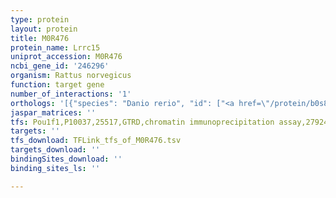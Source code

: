 ```yaml
---
type: protein
layout: protein
title: M0R476
protein_name: Lrrc15
uniprot_accession: M0R476
ncbi_gene_id: '246296'
organism: Rattus norvegicus
function: target gene
number_of_interactions: '1'
orthologs: '[{"species": "Danio rerio", "id": ["<a href=\"/protein/b0s8k3\">B0S8K3</a>"]}, {"species": "Mus musculus", "id": ["<a href=\"/protein/q80x72\">Q80X72</a>"]}, {"species": "Caenorhabditis elegans", "id": ["<a href=\"/protein/q93377\">Q93377</a>"]}, {"species": "Drosophila melanogaster", "id": ["<a href=\"/protein/q9vz84\">Q9VZ84</a>"]}]'
jaspar_matrices: ''
tfs: Pou1f1,P10037,25517,GTRD,chromatin immunoprecipitation assay,27924024%5Buid%5D,No
targets: ''
tfs_download: TFLink_tfs_of_M0R476.tsv
targets_download: ''
bindingSites_download: ''
binding_sites_ls: ''

---
```

